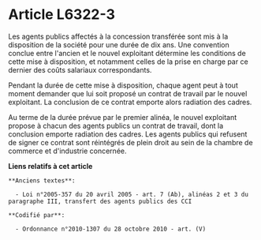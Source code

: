 # Article L6322-3

Les agents publics affectés à la concession transférée sont mis à la disposition de la société pour une durée de dix ans. Une
convention conclue entre l'ancien et le nouvel exploitant détermine les conditions de cette mise à disposition, et notamment
celles de la prise en charge par ce dernier des coûts salariaux correspondants.

Pendant la durée de cette mise à disposition, chaque agent peut à tout moment demander que lui soit proposé un contrat de
travail par le nouvel exploitant. La conclusion de ce contrat emporte alors radiation des cadres.

Au terme de la durée prévue par le premier alinéa, le nouvel exploitant propose à chacun des agents publics un contrat de
travail, dont la conclusion emporte radiation des cadres. Les agents publics qui refusent de signer ce contrat sont
réintégrés de plein droit au sein de la chambre de commerce et d'industrie concernée.

**Liens relatifs à cet article**

	**Anciens textes**:

	  - Loi n°2005-357 du 20 avril 2005 - art. 7 (Ab), alinéas 2 et 3 du paragraphe III, transfert des agents publics des CCI

	**Codifié par**:

	  - Ordonnance n°2010-1307 du 28 octobre 2010 - art. (V)
